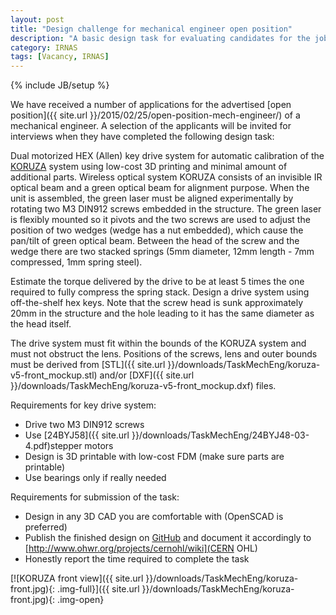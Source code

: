 ```yaml
---
layout: post
title: "Design challenge for mechanical engineer open position"
description: "A basic design task for evaluating candidates for the job."
category: IRNAS
tags: [Vacancy, IRNAS]
---
```

{% include JB/setup %}

We have received a number of applications for the advertised [open position]({{ site.url }}/2015/02/25/open-position-mech-engineer/) of a mechanical engineer. A selection of the applicants will be invited for interviews when they have completed the following design task:

Dual motorized HEX (Allen) key drive system for automatic calibration of the [KORUZA](http://koruza.net) system using low-cost 3D printing and minimal amount of additional parts. Wireless optical system KORUZA consists of an invisible IR optical beam and a green optical beam for alignment purpose. When the unit is assembled, the green laser must be aligned experimentally by rotating two M3 DIN912 screws embedded in the structure. The green laser is flexibly mounted so it pivots and the two screws are used to adjust the position of two wedges (wedge has a nut embedded), which cause the pan/tilt of green optical beam. Between the head of the screw and the wedge there are two stacked springs (5mm diameter, 12mm length - 7mm compressed, 1mm spring steel). 

Estimate the torque delivered by the drive to be at least 5 times the one required to fully compress the spring stack. Design a drive system using off-the-shelf hex keys. Note that the screw head is sunk approximately 20mm in the structure and the hole leading to it has the same diameter as the head itself.

The drive system must fit within the bounds of the KORUZA system and must not obstruct the lens. Positions of the screws, lens and outer bounds must be derived from [STL]({{ site.url }}/downloads/TaskMechEng/koruza-v5-front_mockup.stl) and/or [DXF]({{ site.url }}/downloads/TaskMechEng/koruza-v5-front_mockup.dxf) files.

Requirements for key drive system:

* Drive two M3 DIN912 screws
* Use [24BYJ58]({{ site.url }}/downloads/TaskMechEng/24BYJ48-03-4.pdf)stepper motors
* Design is 3D printable with low-cost FDM (make sure parts are printable)
* Use bearings only if really needed
 
Requirements for submission of the task:

* Design in any 3D CAD you are comfortable with (OpenSCAD is preferred)
* Publish the finished design on [GitHub](http://github.com) and document it accordingly to [http://www.ohwr.org/projects/cernohl/wiki](CERN OHL)
* Honestly report the time required to complete the task
 
 
[![KORUZA front view]({{ site.url }}/downloads/TaskMechEng/koruza-front.jpg){: .img-full}]({{ site.url }}/downloads/TaskMechEng/koruza-front.jpg){: .img-open}


